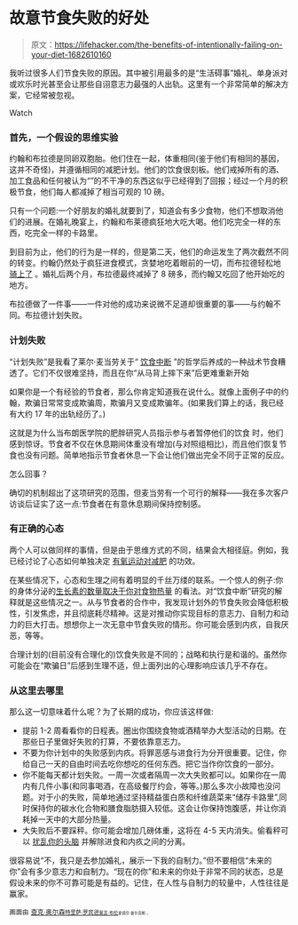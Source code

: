 # 故意节食失败的好处

> 原文：<https://lifehacker.com/the-benefits-of-intentionally-failing-on-your-diet-1682610160>

我听过很多人们节食失败的原因。其中被引用最多的是“生活碍事”婚礼、单身派对或欢乐时光甚至会让那些自诩意志力最强的人出轨。这里有一个非常简单的解决方案，它经常被忽视。

Watch

### 首先，一个假设的思维实验

约翰和布拉德是同卵双胞胎。他们住在一起，体重相同(鉴于他们有相同的基因，这并不奇怪)，并遵循相同的减肥计划。他们的饮食很刻板。他们戒掉所有的酒、加工食品和任何被认为“”的不干净的东西这似乎已经得到了回报；经过一个月的积极节食，他们每人都减掉了相当可观的 10 磅。

只有一个问题:一个好朋友的婚礼就要到了，知道会有多少食物，他们不想取消他们的进展。在婚礼晚宴上，约翰和布莱德疯狂地大吃大喝。他们吃完全一样的东西，吃完全一样的卡路里。

到目前为止，他们的行为是一样的，但是第二天，他们的命运发生了两次截然不同的转变。约翰仍然处于疯狂进食模式，贪婪地吃着眼前的一切，而布拉德轻松地 [骑上了](https://lifehacker.com/five-steps-to-get-back-into-your-fitness-routine-1658435892) 。婚礼后两个月，布拉德最终减掉了 8 磅多，而约翰又吃回了他开始吃的地方。

布拉德做了一件事——一件对他的成功来说微不足道却很重要的事——与约翰不同。布拉德计划失败。

### 计划失败

“计划失败”是我看了莱尔·麦当劳关于“ [饮食中断](http://www.bodyrecomposition.com/fat-loss/the-full-diet-break.html) ”的哲学后养成的一种战术节食糟透了。它们不仅很难坚持，而且在你“从马背上摔下来”后更难重新开始

如果你是一个有经验的节食者，那么你肯定知道我在说什么。就像上面例子中的约翰，欺骗日常常变成欺骗周，欺骗月又变成欺骗年。(如果我们算上的话，我已经有大约 17 年的出轨经历了。)

这就是为什么当布朗医学院的肥胖研究人员指示参与者暂停他们的饮食 时，他们感到惊讶。节食者不仅在休息期间体重没有增加(与对照组相比)，而且他们恢复节食也没有问题。简单地指示节食者休息一下会让他们做出完全不同于正常的反应。

怎么回事？

确切的机制超出了这项研究的范围，但麦当劳有一个可行的解释——我在多次客户访谈后证实了这一点:节食者在有意休息期间保持控制感。

### 有正确的心态

两个人可以做同样的事情，但是由于思维方式的不同，结果会大相径庭。例如，我已经讨论了心态如何单独决定 [有氧运动对减肥](http://dicktalens.com/does-exercise-lead-to-weight-loss-its-all-in-the-mindset/) 的功效。

在某些情况下，心态和生理之间有着明显的千丝万缕的联系。一个惊人的例子:你的身体分泌的[生长素的数量取决于你对食物热量](http://www.npr.org/blogs/health/2014/04/14/299179468/mind-over-milkshake-how-your-thoughts-fool-your-stomach) 的看法。对“饮食中断”研究的解释就是这些情况之一。从与节食者的合作中，我发现计划外的节食失败会降低积极性，引发焦虑，并且彻底耗尽精神。这是对推动你实现目标的意志力、自制力和动力的巨大打击。想想你上一次无意中节食失败的情形。你可能会感到内疚，自我厌恶，等等。

合理计划的(目前没有合理化的)饮食失败是不同的；战略和执行是和谐的。虽然你可能会在“欺骗日”后感到生理不适，但上面列出的心理影响应该几乎不存在。

### 从这里去哪里

那么这一切意味着什么呢？为了长期的成功，你应该这样做:

*   提前 1-2 周看看你的日程表。圈出你围绕食物或酒精举办大型活动的日期。在那些日子里做好失败的打算，不要依靠意志力。
*   不要为你计划中的失败感到内疚。将罪恶感与进食行为分开很重要。记住，你给自己一天的自由时间去吃你想吃的任何东西。把它当作你饮食的一部分。
*   你不能每天都计划失败。一周一次或者隔周一次大失败都可以。如果你在一周内有几件小事(和同事喝酒，在高级餐厅约会，等等。)那么多次小故障也没问题。对于小的失败，简单地通过坚持精益蛋白质和纤维蔬菜来“储存卡路里”,同时保持你的碳水化合物和膳食脂肪摄入较低。这会让你保持饱腹感，并让你消耗掉一天中的大部分热量。
*   大失败后不要踩秤。你可能会增加几磅体重，这将在 4-5 天内消失。偷看秤可以 [扰乱你的头脑](http://dicktalens.com/taming-the-scale/) 并解除进食和内疚之间的分离。

很容易说“不，我只是去参加婚礼，展示一下我的自制力。”但不要相信“未来的你”会有多少意志力和自制力。“现在的你”和未来的你处于非常不同的状态，总是假设未来的你不可靠可能是有益的。记住，在人性与自制力的较量中，人性往往是赢家。

<small>画面由</small> [<small>查克·奥尔森</small>](https://www.flickr.com/photos/blogumentary/)<small>[<small>特里萨·罗宾逊</small>](https://www.flickr.com/photos/stargardener/)<small>[<small>莫言·布伦</small>](https://www.flickr.com/photos/aigle_dore/)<small><small>爱德华·普尔克斯</small> <small>。</small></small></small></small>

<small><small></small></small>